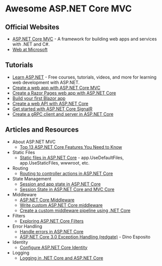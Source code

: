 # Awesome ASP.NET Core MVC

## Official Websites
* [ASP.NET Core MVC](https://dotnet.microsoft.com/apps/aspnet) - A framework for building web apps and services with .NET and C#.
* [Web at Microsoft](https://developer.microsoft.com/en-us/web/)

## Tutorials
* [Learn ASP.NET](https://dotnet.microsoft.com/learn/aspnet) - Free courses, tutorials, videos, and more for learning web development with ASP.NET.
* [Create a web app with ASP.NET Core MVC](https://docs.microsoft.com/en-us/aspnet/core/tutorials/first-mvc-app/)
* [Create a Razor Pages web app with ASP.NET Core](https://docs.microsoft.com/en-us/aspnet/core/tutorials/razor-pages/)
* [Build your first Blazor app](https://docs.microsoft.com/en-us/aspnet/core/tutorials/build-your-first-blazor-app)
* [Create a web API with ASP.NET Core](https://docs.microsoft.com/en-us/aspnet/core/tutorials/first-web-api)
* [Get started with ASP.NET Core SignalR](https://docs.microsoft.com/en-us/aspnet/core/tutorials/signalr)
* [Create a gRPC client and server in ASP.NET Core](https://docs.microsoft.com/en-us/aspnet/core/tutorials/grpc/grpc-start)

## Articles and Resources
* About ASP.NET MVC
  * [Top 13 ASP.NET Core Features You Need to Know](https://stackify.com/asp-net-core-features/)
* Static Files
  * [Static files in ASP.NET Core](https://docs.microsoft.com/en-us/aspnet/core/fundamentals/static-files) - app.UseDefaultFiles, app.UseStaticFiles, wwwroot, etc.
* Routing
  * [Routing to controller actions in ASP.NET Core](https://docs.microsoft.com/en-us/aspnet/core/mvc/controllers/routing)
* State Management
  * [Session and app state in ASP.NET Core](https://docs.microsoft.com/en-us/aspnet/core/fundamentals/app-state)
  * [Session State in ASP.NET Core and MVC Core](https://dzone.com/articles/session-state-in-aspnet-core-and-mvc-core)
* Middleware
  * [ASP.NET Core Middleware](https://docs.microsoft.com/en-us/aspnet/core/fundamentals/middleware/?view=aspnetcore-3.0)
  * [Write custom ASP.NET Core middleware](https://docs.microsoft.com/en-us/aspnet/core/fundamentals/middleware/write)
  * [Create a custom middleware pipeline using .NET Core](https://medium.com/@huzaifa.asif/create-a-custom-middleware-pipeline-using-net-core-c60fde242ad9)
* Filters
  * [Exploring ASP.NET Core Filters](https://www.dotnettricks.com/learn/aspnetcore/mvc-core-filters-real-world-exmaple)
* Error Handling
  * [Handle errors in ASP.NET Core](https://docs.microsoft.com/en-us/aspnet/core/fundamentals/error-handling)
  * [ASP.NET Core 3.0 Exception Handling (redgate)](https://www.red-gate.com/simple-talk/dotnet/net-development/asp-net-core-3-0-exception-handling/) - Dino Esposito
* Identity
  * [Configure ASP.NET Core Identity](https://docs.microsoft.com/en-us/aspnet/core/security/authentication/identity-configuration)
* Logging
  * [Logging in .NET Core and ASP.NET Core](https://docs.microsoft.com/en-us/aspnet/core/fundamentals/logging)
